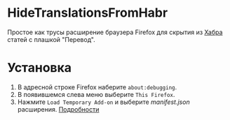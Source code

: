 # HideTranslationsFromHabr
Простое как трусы расширение браузера Firefox для скрытия из [Хабра](http://habr.com/ru) статей с плашкой "Перевод".

# Установка
1. В адресной строке Firefox наберите ```about:debugging```.
2. В появившемся слева меню выберите ```This Firefox```.
3. Нажмите ```Load Temporary Add-on``` и выберите _manifest.json_ расширения.
[Подробности](https://extensionworkshop.com/documentation/develop/temporary-installation-in-firefox/)
